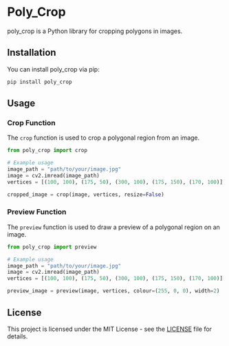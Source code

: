 # Poly_Crop
poly_crop is a Python library for cropping polygons in images.

## Installation
You can install poly_crop via pip:

```python
pip install poly_crop
```
## Usage
### Crop Function
The `crop` function is used to crop a polygonal region from an image.

```python
from poly_crop import crop

# Example usage
image_path = "path/to/your/image.jpg"
image = cv2.imread(image_path)
vertices = [(100, 100), (175, 50), (300, 100), (175, 150), (170, 100)]

cropped_image = crop(image, vertices, resize=False)
```
### Preview Function
The `preview` function is used to draw a preview of a polygonal region on an image.

```python
from poly_crop import preview

# Example usage
image_path = "path/to/your/image.jpg"
image = cv2.imread(image_path)
vertices = [(100, 100), (175, 50), (300, 100), (175, 150), (170, 100)]

preview_image = preview(image, vertices, colour=(255, 0, 0), width=2)
```

## License
This project is licensed under the MIT License - see the [LICENSE](LICENSE) file for details.